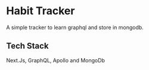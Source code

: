 # Habit Tracker

A simple tracker to learn graphql and store in mongodb.

## Tech Stack

Next.Js, GraphQL, Apollo and MongoDb

